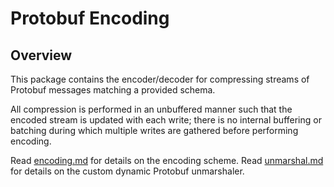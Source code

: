 # Protobuf Encoding

## Overview

This package contains the encoder/decoder for compressing streams of Protobuf messages matching a provided schema.

All compression is performed in an unbuffered manner such that the encoded stream is updated with each write; there is no internal buffering or batching during which multiple writes are gathered before performing encoding.

Read [encoding.md](./encoding.md) for details on the encoding scheme.
Read [unmarshal.md](./unmarshal.md) for details on the custom dynamic Protobuf unmarshaler.
